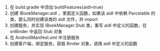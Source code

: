 1. 在 build.gradle 中添加 buildFeatures{aidl=true}
2. 创建 IBookManager.aidl ，里面定义函数，如果该 aidl 中依赖 Parcelable 的类，那么同时创建该类的 aidl 文件，并 import
3. 创建服务，并实现 IBookManager.Stub 类，重写 aidl 中定义的函数，在 onBinder 中返回 Stub 对象
4. 在 AndroidManifest.xml 中注册服务
5. 创建客户端，绑定服务，获取 Binder 对象，调用 aidl 中定义的函数